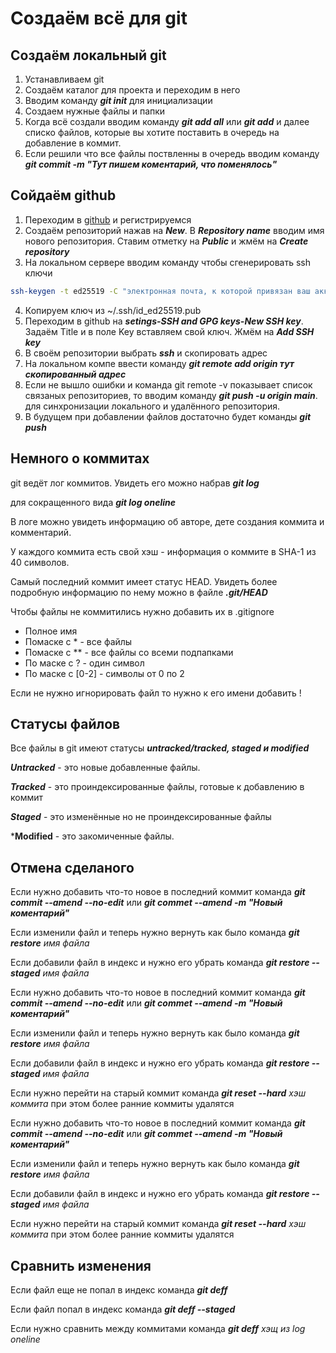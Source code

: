 # Создаём всё для git

## Создаём локальный git

1. Устанавливаем git
2. Создаём каталог для проекта и переходим в него
3. Вводим команду ***git init*** для инициализации
4. Создаем нужные файлы и папки
5. Когда всё создали вводим команду ***git add all*** или ***git add*** и далее списко файлов, которые вы хотите поставить в очередь на добавление в коммит.
6. Если решили что все файлы поствленны в очередь вводим команду ***git commit -m "Тут пишем коментарий, что поменялось"***

## Сойдаём github

1. Переходим в [github](https://github.com) и регистрируемся
2. Создаём репозиторий нажав на ***New***. В ***Repository name*** вводим имя нового репозитория. Ставим отметку на ***Public*** и жмём на ***Create repository*** 
3. На локальном сервере вводим команду  чтобы сгенерировать ssh ключи
 
```bash
ssh-keygen -t ed25519 -C "электронная почта, к которой привязан ваш аккаунт на GitHub"
```
4. Копируем ключ из ~/.ssh/id_ed25519.pub 
5. Переходим в github на ***setings-SSH and GPG keys-New SSH key***. Задаём Title и в поле Key вставляем свой ключ. Жмём на ***Add SSH key***
6. В своём репозитории выбрать ***ssh*** и скопировать адрес
7. На локальном компе ввести команду  ***git remote add origin *тут скопированный адрес****
8. Если не вышло ошибки и команда git remote -v показывает список связаных репозиториев, то вводим команду ***git push -u origin main***. для синхронизации локального и удалённого репозитория.
9. В будущем при добавлении файлов достаточно будет команды ***git push***

## Немного о коммитах

git ведёт лог коммитов. Увидеть его можно набрав ***git log***

для сокращенного вида ***git log oneline***

В логе можно увидеть информацию об авторе, дете создания коммита и комментарий.

У каждого коммита есть свой хэш - информация о коммите в SHA-1 из 40 символов.

Самый последний коммит имеет статус HEAD. Увидеть более подробную информацию по нему можно в файле ***.git/HEAD***

Чтобы файлы не коммитились нужно добавить их в .gitignore

- Полное имя
- Помаске с * - все файлы
- Помаске с ** - все файлы со всеми подпапками
- По маске с ? - один символ
- По маске с [0-2] - символы от 0 по 2

Если не нужно игнорировать файл то нужно к его имени добавить !

## Статусы файлов

Все файлы в git имеют статусы ***untracked/tracked, staged и modified***

***Untracked*** - это новые добавленные файлы.

***Tracked*** - это проиндексированные файлы, готовые к добавлению в коммит

***Staged*** - это изменённые но не проиндексированные файлы 

***Modified** - это закомиченные файлы.

## Отмена сделаного

Если нужно добавить что-то новое в последний коммит команда ***git commit --amend --no-edit*** или ***git commet --amend -m "Новый коментарий"***

Если изменили файл и теперь нужно вернуть как было команда ***git restore*** *имя файла*

Если добавили файл в индекс и нужно его убрать команда ***git restore --staged*** *имя файла*

Если нужно добавить что-то новое в последний коммит команда ***git commit --amend --no-edit*** или ***git commet --amend -m "Новый коментарий"***

Если изменили файл и теперь нужно вернуть как было команда ***git restore*** *имя файла*

Если добавили файл в индекс и нужно его убрать команда ***git restore --staged*** *имя файла*

Если нужно перейти на старый коммит команда ***git reset --hard*** *хэш коммита* при этом более ранние коммиты удалятся

Если нужно добавить что-то новое в последний коммит команда ***git commit --amend --no-edit*** или ***git commet --amend -m "Новый коментарий"***

Если изменили файл и теперь нужно вернуть как было команда ***git restore*** *имя файла*

Если добавили файл в индекс и нужно его убрать команда ***git restore --staged*** *имя файла*

Если нужно перейти на старый коммит команда ***git reset --hard*** *хэш коммита* при этом более ранние коммиты удалятся

## Сравнить изменения

Если файл еще не попал в индекс команда ***git deff***

Если файл попал в индекс команда ***git deff --staged***

Если нужно сравнить между коммитами команда ***git deff*** *хэщ из log oneline* 
